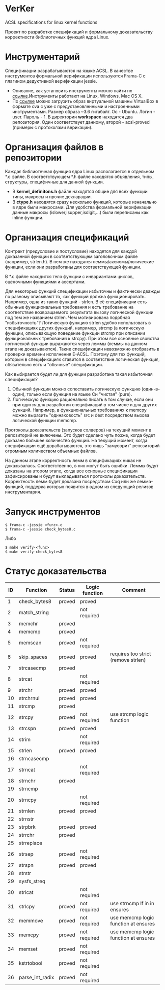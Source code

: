 # VerKer
ACSL specifications for linux kernel functions

Проект по разработке спецификаций и формальному доказательству корректности библиотечных функций ядра Linux.

# Инструментарий

Спецификации разрабатываются на языке ACSL. В качестве инструментов формальной верификации используются Frama-C с плагином дедуктивной верификации jessie.
- Описание, как установить инструменты можно найти по [ссылке](https://forge.ispras.ru/projects/astraver/wiki).Инструменты работают на Linux, Windows, Mac OS X.
- По [ссылке](https://www.dropbox.com/s/45sjzvfakz2n316/verification.ova?dl=0) можно загрузить образ виртуальной машины VirtualBox в формате ova с уже с предустановленными и настроенными инструментами. Размер образа ~3.6 гигабайт. Ос - Ubuntu. Логин - user. Пароль - 1. В директории **workspace** находятся два репозитория. Один соответствует данному, второй - acsl-proved (примеры с протоколами верикации).

# Организация файлов в репозитории

Каждая библиотечная функция ядра Linux располагается в отдельном *.c файле. В соответствующем *.h файле находятся объявления, типы, структуры, специфичные для данной функции.
- В **kernel_definitons.h** файле находятся общие для всех функции типы, макросы и прочие декларации.
- В **ctype.h** находятся сразу несколько функций, которые изначально в ядре были макросами. Для удобства формальной верификации данные макросы (islower,isupper,isdigit,...) были переписаны как inline функции.

# Организация спецификаций

Контракт (предусловие и постусловие) находятся для каждой доказанной функции в соответствующем заголовочном файле (например, strlen.h). В нем же находятся леммы/аксиомы/логические функции, если они разработаны для соответствующей функции.

В *.c файле находится тело функции с инвариантами циклов, оценочными функциями и ассертами.

Для некоторых функций спецификации избыточны и фактически дважды по разному описывают то, как функций должна функционировать. Например, одна из таких функций - strlen. В её спецификации есть обычные функциональные требования и есть требование на соответствие возвращаемого результата вызову логической функции под тем же названием strlen. Чем мотивирована подобная "избыточность"? Логическую функцию strlen удобно использовать в спецификациях других функций, например, strcmp (а логическую функции, описывающую поведение функции strcmp при описании функциональных требований к strcpy). При этом все основные свойства логической функции выражаются через леммы (леммы на данном этапе не доказываются). Такие спецификации невозможно отобразить в проверки времени исполнения E-ACSL. Поэтому для тех функций, которым в спецификациях ставится в соответствие логическая функция, обязательно есть и "обычные" спецификации.

Как выбирается будет ли для функции разработана такая избыточная спецификация?
1) Обычной функции можно сопоставить логическую функцию (один-в-один), только если функция на языке Си "чистая" (pure).
2) Логическую функцию рационально писать в том случае, если они пригодится для разработки спецификаций в том числе и для других функций. Например, в функциональных требованиях к memcpy можно выразить "одинаковость" src и dest посредством вызова логической функции memcmp.

Протоколы доказательств (запусков солверов) на текущий момент в репозиторий не включены. Это будет сделано чуть позже, когда будет доказано большее количество функций. На текущий момент, когда спецификации ещё дорабатываются, это лишь "замусорит" репозиторий огромным количеством объемных файлов.

На данном этапе корректность лемм в спецификациях никак не доказывалась. Соответственно, в них могут быть ошибки. Леммы будут доказаны на втором этапе, когда все основные спецификации зафиксированы и будут выкладываться протоколы доказательств. Корректность лемм будет доказана посредством Coq или же лемма-функций, поддерка которых появится в одном из следующий релизов инструментария.

# Запуск инструментов

```
$ frama-c -jessie <func>.c
$ frama-c -jessie check_bytes8.c
```
Либо
```
$ make verify-<func>
$ make verify-check_bytes8
```

# Статус доказательства

| ID | Function | Status | Logic function | Comment |
|----|----------|--------|----------------|---------|
| 1 | check_bytes8 | proved | proved | |
| 2 | match_string | | not required | |
| 3 | memchr | proved | | |
| 4 | memcmp | proved | | |
| 5 | memscan | proved | not required | |
| 6 | skip_spaces | proved | proved | requires too strict (remove strlen) |
| 7 | strcasecmp | proved | | |
| 8 | strcat | | not required | |
| 9 | strchr | proved | proved | |
| 10 | strchrnul | proved | proved | |
| 11 | strcmp | proved | | |
| 12 | strcpy | proved | not required | use strcmp logic function |
| 13 | strcspn | proved | proved | |
| 14 | strim | | not required | |
| 15 | strlen | proved | proved | |
| 16 | strncasecmp | | | |
| 17 | strncat | | not required | |
| 18 | strnchr | proved | | |
| 19 | strncmp | | | |
| 20 | strncpy | | not required | |
| 21 | strnlen | proved | proved | |
| 22 | strnstr | | | |
| 23 | strpbrk | proved | proved | |
| 24 | strrchr | proved | | |
| 25 | strreplace | | | |
| 26 | strsep | proved | not required | |
| 27 | strspn | proved | proved | |
| 28 | strstr | | | |
| 29 | sysfs_streq | | | |
| 30 | strlcat | | not required | |
| 31 | strlcpy | proved | not required | use strncmp lf in in ensures |
| 32 | memmove | proved | not required | use memcmp logic function at ensures |
| 33 | memcpy | proved | not required | use memcmp logic function at ensures |
| 34 | memset | proved | not required | |
| 35 | kstrtobool | proved | not required | |
| 36 | parse\_int\_radix | proved | not required | |
